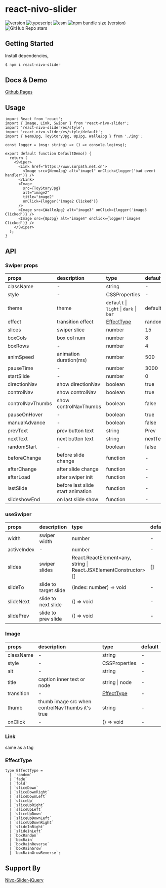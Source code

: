 # react-nivo-slider

![version](https://img.shields.io/github/package-json/v/happy-func/react-nivo-slider/main) ![typescript](https://img.shields.io/npm/types/react-nivo-slider) ![esm](https://img.shields.io/static/v1?label=build&message=esm&color=blue) ![npm bundle size (version)](https://img.shields.io/bundlephobia/min/react-nivo-slider/1.1.1) ![GitHub Repo stars](https://img.shields.io/github/stars/happy-func/react-swim-button?style=social)

## Getting Started

Install dependencies,

```bash
$ npm i react-nivo-slider
```

## Docs & Demo

[Github Pages](https://happy-func.github.io/react-nivo-slider/)

## Usage

```tsx
import React from 'react';
import { Image, Link, Swiper } from 'react-nivo-slider';
import 'react-nivo-slider/es/style';
import 'react-nivo-slider/es/style/default';
import { NemoJpg, ToyStoryJpg, UpJpg, WalleJpg } from './img';

const logger = (msg: string) => () => console.log(msg);

export default function DefaultDemo() {
  return (
    <Swiper>
      <Link href="https://www.surpath.net.cn">
        <Image src={NemoJpg} alt="image1" onClick={logger('bad event handler')} />
      </Link>
      <Image
        src={ToyStoryJpg}
        alt="image2"
        title="image2"
        onClick={logger('image2 Clicked')}
      />
      <Image src={WalleJpg} alt="image3" onClick={logger('image3 Clicked')} />
      <Image src={UpJpg} alt="image4" onClick={logger('image4 Clicked')} />
    </Swiper>
  );
}
```

## API

### Swiper props

| props | description | type | default |
| :-- | :-- | :-- | :-- |
| className | - | string | - |
| style | - | CSSProperties | - |
| theme | theme | `default` \| `light` \| `dark` \| `bar` | default |
| effect | transition effect | [EffectType](https://github.com/happy-func/react-nivo-slider/#effecttype) | random |
| slices | swiper slice | number | 15 |
| boxCols | box col num | number | 8 |
| boxRows | - | number | 4 |
| animSpeed | animation duration(ms) | number | 500 |
| pauseTime | - | number | 3000 |
| startSlide | - | number | 0 |
| directionNav | show directionNav | boolean | true |
| controlNav | show controlNav | boolean | true |
| controlNavThumbs | show controlNavThumbs | boolean | false |
| pauseOnHover | - | boolean | true |
| manualAdvance | - | boolean | false |
| prevText | prev button text | string | Prev |
| nextText | next button text | string | nextText |
| randomStart | - | boolean | false |
| beforeChange | before slide change | function | - |
| afterChange | after slide change | function | - |
| afterLoad | after swiper init | function | - |
| lastSlide | before last slide start animation | function | - |
| slideshowEnd | on last slide show | function | - |

### useSwiper

| props | description | type | default |
| :-- | :-- | :-- | :-- |
| width | swiper width | number | - |
| activeIndex | - | number | - |
| slides | swiper slides | React.ReactElement<any, string \| React.JSXElementConstructor<any>>[] | [] |
| slideTo | slide to target slide | (index: number) => void | - |
| slideNext | slide to next slide | () => void | - |
| slidePrev | slide to prev slide | () => void | - |

### Image

| props | description | type | default |
| :-- | :-- | :-- | :-- |
| className | - | string | - |
| style | - | CSSProperties | - |
| alt | - | string | - |
| title | caption inner text or node | string \| node | - |
| transition | - | [EffectType](https://github.com/happy-func/react-nivo-slider/#effecttype) | - |
| thumb | thumb image src when controlNavThumbs it's true | string | - |
| onClick | - | () => void | - |

### Link

same as a tag

### EffectType

```tsx
type EffectType =
  | `random`
  | `fade`
  | `fold`
  | `sliceDown`
  | `sliceDownRight`
  | `sliceDownLeft`
  | `sliceUp`
  | `sliceUpRight`
  | `sliceUpLeft`
  | `sliceUpDown`
  | `sliceUpDownLeft`
  | `sliceUpDownRight`
  | `slideInRight`
  | `slideInLeft`
  | `boxRandom`
  | `boxRain`
  | `boxRainReverse`
  | `boxRainGrow`
  | `boxRainGrowReverse`;
```

## Support By

[Nivo-Slider-jQuery](https://github.com/Codeinwp/Nivo-Slider-jQuery)
